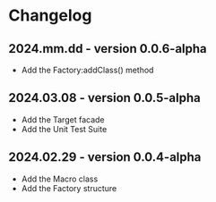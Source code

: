 # Changelog

## 2024.mm.dd - version 0.0.6-alpha

* Add the Factory:addClass() method

## 2024.03.08 - version 0.0.5-alpha

* Add the Target facade
* Add the Unit Test Suite

## 2024.02.29 - version 0.0.4-alpha

* Add the Macro class
* Add the Factory structure